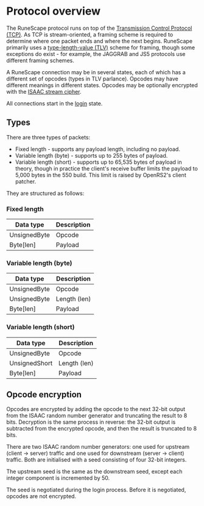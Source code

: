 # Protocol overview

The RuneScape protocol runs on top of the [Transmission Control Protocol
(TCP)][tcp]. As TCP is stream-oriented, a framing scheme is required to
determine where one packet ends and where the next begins. RuneScape primarily
uses a [type-length-value (TLV)][tlv] scheme for framing, though some exceptions
do exist - for example, the JAGGRAB and JS5 protocols use different framing
schemes.

A RuneScape connection may be in several states, each of which has a different
set of opcodes (types in TLV parlance). Opcodes may have different meanings in
different states. Opcodes may be optionally encrypted with
the [ISAAC stream cipher][isaac].

All connections start in the [login](login.md) state.

## Types

There are three types of packets:

* Fixed length - supports any payload length, including no payload.
* Variable length (byte) - supports up to 255 bytes of payload.
* Variable length (short) - supports up to 65,535 bytes of payload in theory,
  though in practice the client's receive buffer limits the payload to 5,000
  bytes in the 550 build. This limit is raised by OpenRS2's client patcher.

They are structured as follows:

### Fixed length

| Data type    | Description |
|--------------|-------------|
| UnsignedByte | Opcode      |
| Byte\[len\]  | Payload     |

### Variable length (byte)

| Data type    | Description  |
|--------------|--------------|
| UnsignedByte | Opcode       |
| UnsignedByte | Length (len) |
| Byte\[len\]  | Payload      |

### Variable length (short)

| Data type     | Description  |
|---------------|--------------|
| UnsignedByte  | Opcode       |
| UnsignedShort | Length (len) |
| Byte\[len\]   | Payload      |

## Opcode encryption

Opcodes are encrypted by adding the opcode to the next 32-bit output from the
ISAAC random number generator and truncating the result to 8 bits. Decryption is
the same process in reverse: the 32-bit output is subtracted from the encrypted
opcode, and then the result is truncated to 8 bits.

There are two ISAAC random number generators: one used for upstream (client ->
server) traffic and one used for downstream (server -> client) traffic. Both are
initialised with a seed consisting of four 32-bit integers.

The upstream seed is the same as the downstream seed, except each integer
component is incremented by 50.

The seed is negotiated during the login process. Before it is negotiated,
opcodes are not encrypted.

[isaac]: https://burtleburtle.net/bob/rand/isaacafa.html
[tcp]: https://en.wikipedia.org/wiki/Transmission_Control_Protocol
[tlv]: https://en.wikipedia.org/wiki/Type-length-value

